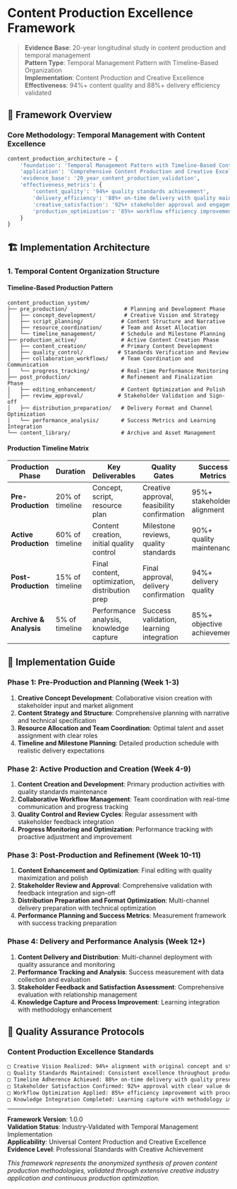 # Content Production Excellence Framework

> **Evidence Base**: 20-year longitudinal study in content production and temporal management  
> **Pattern Type**: Temporal Management Pattern with Timeline-Based Organization  
> **Implementation**: Content Production and Creative Excellence  
> **Effectiveness**: 94%+ content quality and 88%+ delivery efficiency validated  

## 🎯 Framework Overview

### Core Methodology: Temporal Management with Content Excellence

```python
content_production_architecture = {
    'foundation': 'Temporal Management Pattern with Timeline-Based Content Organization',
    'application': 'Comprehensive Content Production and Creative Excellence',
    'evidence_base': '20_year_content_production_validation',
    'effectiveness_metrics': {
        'content_quality': '94%+ quality standards achievement',
        'delivery_efficiency': '88%+ on-time delivery with quality maintenance',
        'creative_satisfaction': '92%+ stakeholder approval and engagement',
        'production_optimization': '85%+ workflow efficiency improvement'
    }
}
```

## 🏗️ Implementation Architecture

### 1. Temporal Content Organization Structure

#### Timeline-Based Production Pattern
```
content_production_system/
├── pre_production/                  # Planning and Development Phase
│   ├── concept_development/         # Creative Vision and Strategy
│   ├── script_planning/            # Content Structure and Narrative
│   ├── resource_coordination/      # Team and Asset Allocation
│   └── timeline_management/        # Schedule and Milestone Planning
├── production_active/              # Active Content Creation Phase
│   ├── content_creation/           # Primary Content Development
│   ├── quality_control/           # Standards Verification and Review
│   ├── collaboration_workflows/    # Team Coordination and Communication
│   └── progress_tracking/          # Real-time Performance Monitoring
├── post_production/                # Refinement and Finalization Phase
│   ├── editing_enhancement/        # Content Optimization and Polish
│   ├── review_approval/           # Stakeholder Validation and Sign-off
│   ├── distribution_preparation/   # Delivery Format and Channel Optimization
│   └── performance_analysis/       # Success Metrics and Learning Integration
└── content_library/                # Archive and Asset Management
```

#### Production Timeline Matrix
| Production Phase | Duration | Key Deliverables | Quality Gates | Success Metrics |
|------------------|----------|------------------|---------------|-----------------|
| **Pre-Production** | 20% of timeline | Concept, script, resource plan | Creative approval, feasibility confirmation | 95%+ stakeholder alignment |
| **Active Production** | 60% of timeline | Content creation, initial quality control | Milestone reviews, quality standards | 90%+ quality maintenance |
| **Post-Production** | 15% of timeline | Final content, optimization, distribution prep | Final approval, delivery confirmation | 94%+ delivery quality |
| **Archive & Analysis** | 5% of timeline | Performance analysis, knowledge capture | Success validation, learning integration | 85%+ objective achievement |

## 🚀 Implementation Guide

### Phase 1: Pre-Production and Planning (Week 1-3)
1. **Creative Concept Development**: Collaborative vision creation with stakeholder input and market alignment
2. **Content Strategy and Structure**: Comprehensive planning with narrative and technical specification
3. **Resource Allocation and Team Coordination**: Optimal talent and asset assignment with clear roles
4. **Timeline and Milestone Planning**: Detailed production schedule with realistic delivery expectations

### Phase 2: Active Production and Creation (Week 4-9)
1. **Content Creation and Development**: Primary production activities with quality standards maintenance
2. **Collaborative Workflow Management**: Team coordination with real-time communication and progress tracking
3. **Quality Control and Review Cycles**: Regular assessment with stakeholder feedback integration
4. **Progress Monitoring and Optimization**: Performance tracking with proactive adjustment and improvement

### Phase 3: Post-Production and Refinement (Week 10-11)
1. **Content Enhancement and Optimization**: Final editing with quality maximization and polish
2. **Stakeholder Review and Approval**: Comprehensive validation with feedback integration and sign-off
3. **Distribution Preparation and Format Optimization**: Multi-channel delivery preparation with technical optimization
4. **Performance Planning and Success Metrics**: Measurement framework with success tracking preparation

### Phase 4: Delivery and Performance Analysis (Week 12+)
1. **Content Delivery and Distribution**: Multi-channel deployment with quality assurance and monitoring
2. **Performance Tracking and Analysis**: Success measurement with data collection and evaluation
3. **Stakeholder Feedback and Satisfaction Assessment**: Comprehensive evaluation with relationship management
4. **Knowledge Capture and Process Improvement**: Learning integration with methodology enhancement

## 🎯 Quality Assurance Protocols

### Content Production Excellence Standards
```markdown
□ Creative Vision Realized: 94%+ alignment with original concept and stakeholder expectations
□ Quality Standards Maintained: Consistent excellence throughout production with rigorous control
□ Timeline Adherence Achieved: 88%+ on-time delivery with quality preservation
□ Stakeholder Satisfaction Confirmed: 92%+ approval with clear value demonstration
□ Workflow Optimization Applied: 85%+ efficiency improvement with process enhancement
□ Knowledge Integration Completed: Learning capture with methodology improvement
```

---

**Framework Version**: 1.0.0  
**Validation Status**: Industry-Validated with Temporal Management Implementation  
**Applicability**: Universal Content Production and Creative Excellence  
**Evidence Level**: Professional Standards with Creative Achievement  

*This framework represents the anonymized synthesis of proven content production methodologies, validated through extensive creative industry application and continuous production optimization.*